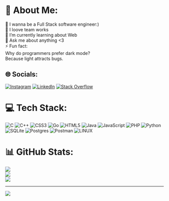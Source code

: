 # 💫 About Me:
🔭 I wanna be a Full Stack software engineer:)<br>👯 I loove team works<br>🌱 I’m currently learning about Web<br>💬 Ask me about anything <3<br>⚡ Fun fact: <br>     Why do programmers prefer dark mode? <br>               Because light attracts bugs.


## 🌐 Socials:
[![Instagram](https://img.shields.io/badge/Instagram-%23E4405F.svg?logo=Instagram&logoColor=white)](https://instagram.com/mostafa.m00717) [![LinkedIn](https://img.shields.io/badge/LinkedIn-%230077B5.svg?logo=linkedin&logoColor=white)](https://linkedin.com/in/mostafa_moradi) [![Stack Overflow](https://img.shields.io/badge/-Stackoverflow-FE7A16?logo=stack-overflow&logoColor=white)](https://stackoverflow.com/users/21488534) 

# 💻 Tech Stack:
![C](https://img.shields.io/badge/c-%2300599C.svg?style=for-the-badge&logo=c&logoColor=white) ![C++](https://img.shields.io/badge/c++-%2300599C.svg?style=for-the-badge&logo=c%2B%2B&logoColor=white) ![CSS3](https://img.shields.io/badge/css3-%231572B6.svg?style=for-the-badge&logo=css3&logoColor=white) ![Go](https://img.shields.io/badge/go-%2300ADD8.svg?style=for-the-badge&logo=go&logoColor=white) ![HTML5](https://img.shields.io/badge/html5-%23E34F26.svg?style=for-the-badge&logo=html5&logoColor=white) ![Java](https://img.shields.io/badge/java-%23ED8B00.svg?style=for-the-badge&logo=java&logoColor=white) ![JavaScript](https://img.shields.io/badge/javascript-%23323330.svg?style=for-the-badge&logo=javascript&logoColor=%23F7DF1E) ![PHP](https://img.shields.io/badge/php-%23777BB4.svg?style=for-the-badge&logo=php&logoColor=white) ![Python](https://img.shields.io/badge/python-3670A0?style=for-the-badge&logo=python&logoColor=ffdd54) ![SQLite](https://img.shields.io/badge/sqlite-%2307405e.svg?style=for-the-badge&logo=sqlite&logoColor=white) ![Postgres](https://img.shields.io/badge/postgres-%23316192.svg?style=for-the-badge&logo=postgresql&logoColor=white) ![Postman](https://img.shields.io/badge/Postman-FF6C37?style=for-the-badge&logo=postman&logoColor=white) ![LINUX](https://img.shields.io/badge/Linux-FCC624?style=for-the-badge&logo=linux&logoColor=black)
# 📊 GitHub Stats:
![](https://github-readme-stats.vercel.app/api?username=MostafaMoradi7&theme=dark&hide_border=false&include_all_commits=false&count_private=false)<br/>
![](https://github-readme-streak-stats.herokuapp.com/?user=MostafaMoradi7&theme=dark&hide_border=false)<br/>
![](https://github-readme-stats.vercel.app/api/top-langs/?username=MostafaMoradi7&theme=dark&hide_border=false&include_all_commits=false&count_private=false&layout=compact)

---
[![](https://visitcount.itsvg.in/api?id=MostafaMoradi7&icon=0&color=0)](https://visitcount.itsvg.in)

<!-- Proudly created with GPRM ( https://gprm.itsvg.in ) -->